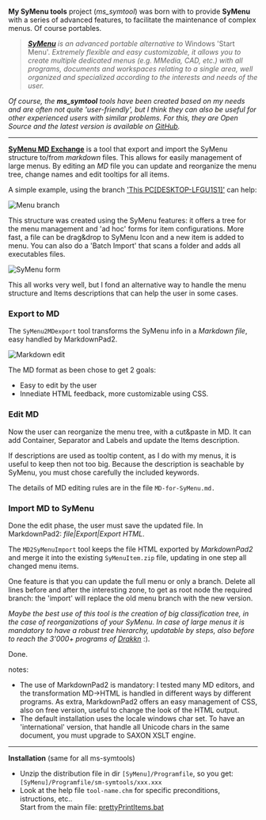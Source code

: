 **My SyMenu tools**  project (*ms_symtool*) was born with to provide **SyMenu** with a series of advanced features, to facilitate the maintenance of complex menus. Of course portables.

>  *[**SyMenu**](https://www.ugmfree.it "SyMenu Home") is an advanced portable alternative to* Windows 'Start Menu'. *Extremely flexible and easy    customizable, it allows you to create multiple dedicated menus (e.g. MMedia, CAD, etc.) with all programs, documents and workspaces relating to a single  area, well organized and specialized according to the interests and needs of the user.*

*Of course, the **ms_symtool** tools have been created based on my needs and are often not quite 'user-friendly', but I think they can also be useful for other experienced users with similar problems. For this, they are Open Source and the latest version is available on [GitHub](https://github.com/msillano/ms_symtools "Public repository").*

-------------------------------
[**SyMenu MD Exchange**](https://github.com/msillano/ms_symtools/tree/main/PrettyPrintItems  "Download from GitHub") is a tool that export and import the SyMenu structure to/from *markdown* files. This allows for easily management of large menus. By editing an *MD* file you can update and reorganize the menu tree, change names and edit tooltips for all items. 

A simple example, using the branch ['This PC[DESKTOP-LFGU1S1]'](https://www.ugmfree.it/Forum/messages.aspx?TopicID=830) can help: 

![Menu branch](https://github.com/msillano/ms_symtools/blob/main/img/fig101.jpg?raw=true)
   
This structure was created using the SyMenu features: it offers a tree for the menu management and 'ad hoc' forms for item configurations. More fast, a file can be drag&drop to SyMenu Icon and a new item is added to menu. You can also do a 'Batch Import' that scans a folder and adds all executables files.

![SyMenu form](https://github.com/msillano/ms_symtools/blob/main/img/fig010.jpg?raw=true)

This all works very well, but I fond an alternative way to handle the menu structure and Items descriptions that can help the user in some cases.

### Export to MD ##
The `SyMenu2MDexport` tool transforms the SyMenu info in a *Markdown file*, easy handled by MarkdownPad2.

![Markdown edit](https://github.com/msillano/ms_symtools/blob/main/img/fig011.jpg?raw=true)

The MD format as been chose to get 2 goals:

- Easy to edit by the user
- Innediate HTML feedback, more customizable using CSS.

### Edit MD
Now the user can reorganize the menu tree, with a cut&paste in MD. It can add Container, Separator and Labels and update the Items description.

If descriptions are used as tooltip content, as I do with my menus, it is useful to keep then not too big. Because the description is seachable by SyMenu, you must chose carefully the included keywords.

The details of MD editing rules are in the file `MD-for-SyMenu.md.` 

### Import MD to SyMenu
Done the edit phase, the user must save the updated file. In MarkdownPad2: *file|Export|Export HTML*.

The `MD2SyMenuImport` tool keeps the file HTML exported by *MarkdownPad2* and merge it into the existing `SyMenuItem.zip` file, updating in one step all changed menu items.

One feature is that you can update the full menu or only a branch. Delete all lines before and after the interesting zone, to get as root node the required branch: the 'import' will replace the old menu branch with the new version. 

*Maybe the best use of this tool is the creation of big classification tree, in the case of reorganizations of your SyMenu. In case of large menus it is mandatory to have a robust tree hierarchy, updatable by steps, also before to reach the 3'000+ programs of [Drakkn](https://www.ugmfree.it/Forum/messages.aspx?TopicID=817)* :).

Done.

notes:

 - The use of MarkdownPad2 is mandatory: I tested many MD editors, and the transformation MD->HTML is handled in different ways by different programs. As extra, MarkdownPad2 offers an easy management of CSS, also on free version, useful to change the look of the HTML output.
 - The default installation uses the locale windows char set. To have an 'international' version, that handle all Unicode chars in the same document, you must upgrade to SAXON XSLT engine.




--------------------------------------
**Installation** (same for all ms-symtools)

 - Unzip the distribution file in dir <code>[SyMenu]/Programfile</code>, so you get: <code>[SyMenu]/Programfile/sm-symtools/xxx.xxx</code>
 - Look at the help file <code>tool-name.chm</code> for specific preconditions,  istructions, etc..  
 Start from the main file: <a class="el" href="pretty_print_items_8bat.html#details" target="_self">prettyPrintItems.bat</a>


